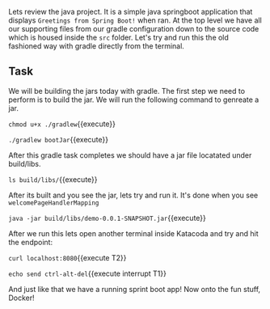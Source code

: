 Lets review the java project. It is a simple java springboot application that displays ```Greetings from Spring Boot!``` when ran. At the top level we have all our supporting files from our gradle configuration down to the source code which is housed inside the ```src``` folder. Let's try and run this the old fashioned way with gradle directly from the terminal. 

## Task
We will be building the jars today with gradle. The first step we need to perform is to build the jar. We will run the following command to genreate a jar.

`chmod u+x ./gradlew`{{execute}}

`./gradlew bootJar`{{execute}}


After this gradle task completes we should have a jar file locatated under build/libs.

`ls build/libs/`{{execute}}

After its built and you see the jar, lets try and run it. It's done when you see ```welcomePageHandlerMapping``` 

`java -jar build/libs/demo-0.0.1-SNAPSHOT.jar`{{execute}}

After we run this lets open another terminal inside Katacoda and try and hit the endpoint:

`curl localhost:8080`{{execute T2}}

`echo send ctrl-alt-del`{{execute interrupt T1}}

And just like that we have a running sprint boot app! Now onto the fun stuff, Docker!